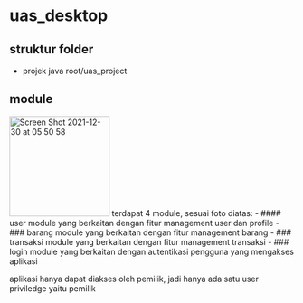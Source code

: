 # uas_desktop
## struktur folder
- projek java
root/uas_project
## module
<img width="177" alt="Screen Shot 2021-12-30 at 05 50 58" src="https://user-images.githubusercontent.com/65596335/147709245-9ad8dcdb-3f38-4ee3-bdc4-cd1a29d3de8c.png">
terdapat 4 module, sesuai foto diatas:
- #### user
module yang berkaitan dengan fitur management user dan profile
- ### barang
module yang berkaitan dengan fitur management barang
- ### transaksi
module yang berkaitan dengan fitur management transaksi
- ### login
module yang berkaitan dengan autentikasi pengguna yang mengakses aplikasi

aplikasi hanya dapat diakses oleh pemilik, jadi hanya ada satu user priviledge yaitu pemilik


